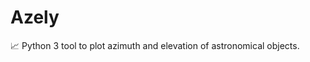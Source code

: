 # Azely

:chart_with_upwards_trend: Python 3 tool to plot azimuth and elevation of astronomical objects.
